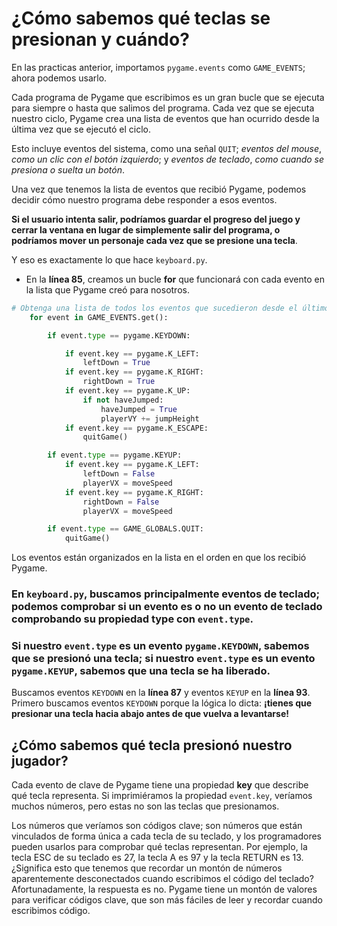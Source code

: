 # ¿Cómo sabemos qué teclas se presionan y cuándo? 

En las practicas anterior, importamos `pygame.events` como `GAME_EVENTS`; ahora podemos usarlo. 

Cada programa de Pygame que escribimos es un gran bucle que se ejecuta para siempre o hasta que salimos del programa. Cada vez que se ejecuta nuestro ciclo, Pygame crea una lista de eventos que han ocurrido desde la última vez que se ejecutó el ciclo.

Esto incluye eventos del sistema, como una señal `QUIT`; *eventos del mouse*, *como un clic con el botón izquierdo*; y *eventos de teclado*, *como cuando se presiona o suelta un botón*. 

Una vez que tenemos la lista de eventos que recibió Pygame, podemos decidir cómo nuestro programa debe responder a esos eventos. 

**Si el usuario intenta salir, podríamos guardar el progreso del juego y cerrar la ventana en lugar de simplemente salir del programa, o podríamos mover un personaje cada vez que se presione una tecla**. 

Y eso es exactamente lo que hace `keyboard.py`.

- En la **línea 85**, creamos un bucle **for** que funcionará con cada evento en la lista que Pygame creó para nosotros. 
```python
# Obtenga una lista de todos los eventos que sucedieron desde el último rediseño
    for event in GAME_EVENTS.get():

        if event.type == pygame.KEYDOWN:

            if event.key == pygame.K_LEFT:
                leftDown = True
            if event.key == pygame.K_RIGHT:
                rightDown = True
            if event.key == pygame.K_UP:
                if not haveJumped:
                    haveJumped = True
                    playerVY += jumpHeight
            if event.key == pygame.K_ESCAPE:
                quitGame()

        if event.type == pygame.KEYUP:
            if event.key == pygame.K_LEFT:
                leftDown = False
                playerVX = moveSpeed
            if event.key == pygame.K_RIGHT:
                rightDown = False
                playerVX = moveSpeed

        if event.type == GAME_GLOBALS.QUIT:
            quitGame()
```
Los eventos están organizados en la lista en el orden en que los recibió Pygame. 

### En `keyboard.py`, buscamos principalmente eventos de teclado; podemos comprobar si un evento es o no un evento de teclado comprobando su propiedad **type** con `event.type`. 

### Si nuestro `event.type` es un evento `pygame.KEYDOWN`, sabemos que se presionó una tecla; si nuestro `event.type` es un evento `pygame.KEYUP`, sabemos que una tecla se ha liberado. 

Buscamos eventos `KEYDOWN` en la **línea 87** y eventos `KEYUP` en la **línea 93**. Primero buscamos eventos `KEYDOWN` porque la lógica lo dicta: **¡tienes que presionar una tecla hacia abajo antes de que vuelva a levantarse!**

## ¿Cómo sabemos qué tecla presionó nuestro jugador? 

Cada evento de clave de Pygame tiene una propiedad **key** que describe qué tecla representa. Si imprimiéramos la propiedad `event.key`, veríamos muchos números, pero estas no son las teclas que presionamos.

Los números que veríamos son códigos clave; son números que están vinculados de forma única a cada tecla de su teclado, y los programadores pueden usarlos para comprobar qué teclas representan. Por ejemplo, la tecla ESC de su teclado es 27, la tecla A es 97 y la tecla RETURN es 13. ¿Significa esto que tenemos que recordar un montón de números aparentemente desconectados cuando escribimos el código del teclado? Afortunadamente, la respuesta es no. Pygame tiene un montón de valores para verificar códigos clave, que son más fáciles de leer y recordar cuando escribimos código.






<!--stackedit_data:
eyJoaXN0b3J5IjpbLTE5MDc2NjMwNTQsMTY2NTMzMTUxMyw0NT
g3Nzg2MDUsOTExNDgxMDcyLDIwMzU2MzE4MzcsLTE2MDEyNzI3
NzRdfQ==
-->
